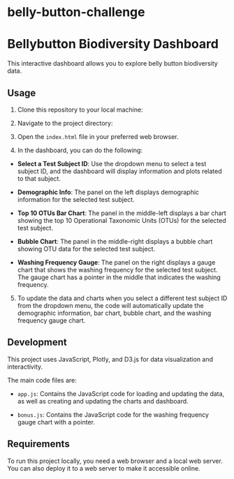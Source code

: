 # belly-button-challenge

# Bellybutton Biodiversity Dashboard

This interactive dashboard allows you to explore belly button biodiversity data.

## Usage

1. Clone this repository to your local machine:

2. Navigate to the project directory:

3. Open the `index.html` file in your preferred web browser.

4. In the dashboard, you can do the following:

- **Select a Test Subject ID**: Use the dropdown menu to select a test subject ID, and the dashboard will display information and plots related to that subject.

- **Demographic Info**: The panel on the left displays demographic information for the selected test subject.

- **Top 10 OTUs Bar Chart**: The panel in the middle-left displays a bar chart showing the top 10 Operational Taxonomic Units (OTUs) for the selected test subject.

- **Bubble Chart**: The panel in the middle-right displays a bubble chart showing OTU data for the selected test subject.

- **Washing Frequency Gauge**: The panel on the right displays a gauge chart that shows the washing frequency for the selected test subject. The gauge chart has a pointer in the middle that indicates the washing frequency.

5. To update the data and charts when you select a different test subject ID from the dropdown menu, the code will automatically update the demographic information, bar chart, bubble chart, and the washing frequency gauge chart.

## Development

This project uses JavaScript, Plotly, and D3.js for data visualization and interactivity.

The main code files are:

- `app.js`: Contains the JavaScript code for loading and updating the data, as well as creating and updating the charts and dashboard.

- `bonus.js`: Contains the JavaScript code for the washing frequency gauge chart with a pointer.

## Requirements

To run this project locally, you need a web browser and a local web server. You can also deploy it to a web server to make it accessible online.

